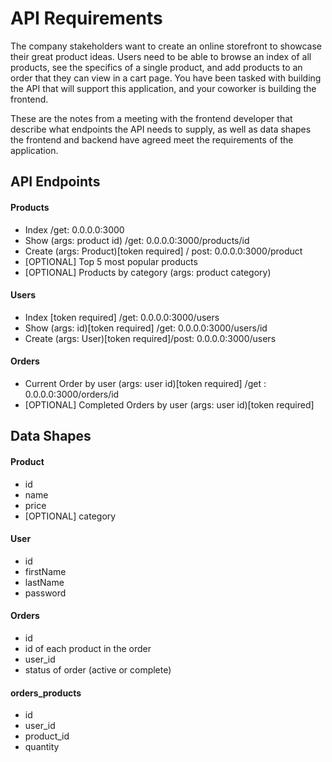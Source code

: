# API Requirements
The company stakeholders want to create an online storefront to showcase their great product ideas. Users need to be able to browse an index of all products, see the specifics of a single product, and add products to an order that they can view in a cart page. You have been tasked with building the API that will support this application, and your coworker is building the frontend.

These are the notes from a meeting with the frontend developer that describe what endpoints the API needs to supply, as well as data shapes the frontend and backend have agreed meet the requirements of the application. 

## API Endpoints
#### Products
- Index /get: 0.0.0.0:3000
- Show (args: product id) /get: 0.0.0.0:3000/products/id
- Create (args: Product)[token required] / post: 0.0.0.0:3000/product
- [OPTIONAL] Top 5 most popular products 
- [OPTIONAL] Products by category (args: product category)

#### Users
- Index [token required] /get: 0.0.0.0:3000/users
- Show (args: id)[token required] /get: 0.0.0.0:3000/users/id
- Create (args: User)[token required]/post: 0.0.0.0:3000/users

#### Orders
- Current Order by user (args: user id)[token required] /get : 0.0.0.0:3000/orders/id
- [OPTIONAL] Completed Orders by user (args: user id)[token required]

## Data Shapes
#### Product
-  id
- name
- price
- [OPTIONAL] category

#### User
- id
- firstName
- lastName
- password

#### Orders
- id
- id of each product in the order
- user_id
- status of order (active or complete)

#### orders_products
- id
- user_id
- product_id
- quantity